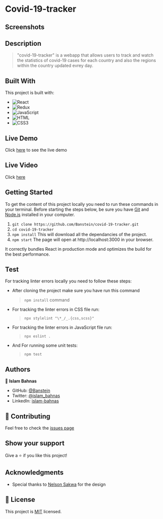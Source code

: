 # Covid-19-tracker

## Screenshots

## Description

> "covid-19-tracker" is a webapp that allows users to track and watch the statistics of covid-19 cases for each country and also the regions within the country updated evrey day.

## Built With

This project is built with:

- ![React](https://img.shields.io/badge/-React-1d1919?style=flat&logo=react)
- ![Redux](https://img.shields.io/badge/-Redux-1d1919?style=flat&logo=redux)
- ![JavaScript](https://img.shields.io/badge/-JavaScript-1d1919?style=flat&logo=javascript)
- ![HTML](https://img.shields.io/badge/-HTML-1d1919?style=flat&logo=html5)
- ![CSS3](https://img.shields.io/badge/-CSS3-000000?style=flat&logo=css3&logoColor=ffffff&labelColor=1572B6)

## Live Demo

Click [here](https://shielded-spire-72940.herokuapp.com/) to see the live demo


## Live Video

Click [here](https://www.loom.com/share/0d0b38db6fa348b9b02f4e08c8c2bb6d)

## Getting Started

To get the content of this project locally you need to run these commands in your terminal.
Before starting the steps below, be sure you have [Git](https://www.linode.com/docs/guides/how-to-install-git-on-linux-mac-and-windows/) and [Node.js](https://nodejs.dev/learn/how-to-install-nodejs) installed in your computer.

1. `git clone https://github.com/Banstein/covid-19-tracker.git`
2. `cd covid-19-tracker`
3. `npm install` 
  This will download all the dependancies of the project.
4. `npm start` 
  The page will open at http://localhost:3000 in your browser.


It correctly bundles React in production mode and optimizes the build for the best performance. 

## Test

For tracking linter errors locally you need to follow these steps:

- After cloning the project make sure you have run this command

  > `npm install` command

- For tracking the linter errors in CSS file run:

  > `npx stylelint "\*_/_.{css,scss}"`

- For tracking the linter errors in JavaScript file run:

  > `npx eslint .`

- And For running some unit tests:

  > `npm test`

## Authors

👤 **Islam Bahnas**

- GitHub: [@Banstein](https://github.com/Banstein)
- Twitter: [@islam_bahnas](https://twitter.com/islam_bahnas)
- LinkedIn: [islam-bahnas](www.linkedin.com/in/islam-bahnas)

## :handshake: Contributing

Feel free to check the [issues page](https://github.com/Banstein/covid-19-tracker/issues)

## Show your support

Give a :star: if you like this project!

## Acknowledgments

- Special thanks to [Nelson Sakwa](https://www.behance.net/sakwadesignstudio) for the design

## 📝 License

This project is [MIT](./MIT.md) licensed.
